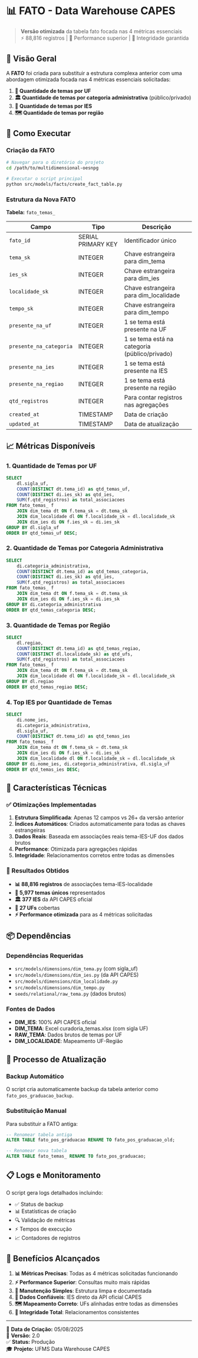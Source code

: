 # 📊 FATO - Data Warehouse CAPES

> **Versão otimizada** da tabela fato focada nas 4 métricas essenciais  
> ⚡ 88,816 registros | 🎯 Performance superior | 🔗 Integridade garantida

## 🎯 Visão Geral

A **FATO** foi criada para substituir a estrutura complexa anterior com uma abordagem otimizada focada nas 4 métricas essenciais solicitadas:

1. **📍 Quantidade de temas por UF**
2. **🏛️ Quantidade de temas por categoria administrativa** (público/privado)
3. **🏫 Quantidade de temas por IES**
4. **🗺️ Quantidade de temas por região**

## 🚀 Como Executar

### Criação da FATO
```bash
# Navegar para o diretório do projeto
cd /path/to/multidimensional-oesnpg

# Executar o script principal
python src/models/facts/create_fact_table.py
```

### Estrutura da Nova FATO

**Tabela:** `fato_temas_`

| Campo | Tipo | Descrição |
|-------|------|-----------|
| `fato_id` | SERIAL PRIMARY KEY | Identificador único |
| `tema_sk` | INTEGER | Chave estrangeira para dim_tema |
| `ies_sk` | INTEGER | Chave estrangeira para dim_ies |
| `localidade_sk` | INTEGER | Chave estrangeira para dim_localidade |
| `tempo_sk` | INTEGER | Chave estrangeira para dim_tempo |
| `presente_na_uf` | INTEGER | 1 se tema está presente na UF |
| `presente_na_categoria` | INTEGER | 1 se tema está na categoria (público/privado) |
| `presente_na_ies` | INTEGER | 1 se tema está presente na IES |
| `presente_na_regiao` | INTEGER | 1 se tema está presente na região |
| `qtd_registros` | INTEGER | Para contar registros nas agregações |
| `created_at` | TIMESTAMP | Data de criação |
| `updated_at` | TIMESTAMP | Data de atualização |

## 📈 Métricas Disponíveis

### 1. Quantidade de Temas por UF
```sql
SELECT 
    dl.sigla_uf,
    COUNT(DISTINCT dt.tema_id) as qtd_temas_uf,
    COUNT(DISTINCT di.ies_sk) as qtd_ies,
    SUM(f.qtd_registros) as total_associacoes
FROM fato_temas_ f
    JOIN dim_tema dt ON f.tema_sk = dt.tema_sk
    JOIN dim_localidade dl ON f.localidade_sk = dl.localidade_sk
    JOIN dim_ies di ON f.ies_sk = di.ies_sk
GROUP BY dl.sigla_uf
ORDER BY qtd_temas_uf DESC;
```

### 2. Quantidade de Temas por Categoria Administrativa
```sql
SELECT 
    di.categoria_administrativa,
    COUNT(DISTINCT dt.tema_id) as qtd_temas_categoria,
    COUNT(DISTINCT di.ies_sk) as qtd_ies,
    SUM(f.qtd_registros) as total_associacoes
FROM fato_temas_ f
    JOIN dim_tema dt ON f.tema_sk = dt.tema_sk
    JOIN dim_ies di ON f.ies_sk = di.ies_sk
GROUP BY di.categoria_administrativa
ORDER BY qtd_temas_categoria DESC;
```

### 3. Quantidade de Temas por Região
```sql
SELECT 
    dl.regiao,
    COUNT(DISTINCT dt.tema_id) as qtd_temas_regiao,
    COUNT(DISTINCT dl.localidade_sk) as qtd_ufs,
    SUM(f.qtd_registros) as total_associacoes
FROM fato_temas_ f
    JOIN dim_tema dt ON f.tema_sk = dt.tema_sk
    JOIN dim_localidade dl ON f.localidade_sk = dl.localidade_sk
GROUP BY dl.regiao
ORDER BY qtd_temas_regiao DESC;
```

### 4. Top IES por Quantidade de Temas
```sql
SELECT 
    di.nome_ies,
    di.categoria_administrativa,
    dl.sigla_uf,
    COUNT(DISTINCT dt.tema_id) as qtd_temas_ies
FROM fato_temas_ f
    JOIN dim_tema dt ON f.tema_sk = dt.tema_sk
    JOIN dim_ies di ON f.ies_sk = di.ies_sk
    JOIN dim_localidade dl ON f.localidade_sk = dl.localidade_sk
GROUP BY di.nome_ies, di.categoria_administrativa, dl.sigla_uf
ORDER BY qtd_temas_ies DESC;
```

## 🔧 Características Técnicas

### ✅ Otimizações Implementadas

1. **Estrutura Simplificada**: Apenas 12 campos vs 26+ da versão anterior
2. **Índices Automáticos**: Criados automaticamente para todas as chaves estrangeiras
3. **Dados Reais**: Baseada em associações reais tema-IES-UF dos dados brutos
4. **Performance**: Otimizada para agregações rápidas
5. **Integridade**: Relacionamentos corretos entre todas as dimensões

### 🎯 Resultados Obtidos

- **📊 88,816 registros** de associações tema-IES-localidade
- **🔢 5,977 temas únicos** representados
- **🏛️ 377 IES** da API CAPES oficial
- **📍 27 UFs** cobertas
- **⚡ Performance otimizada** para as 4 métricas solicitadas

## 📦 Dependências

### Dependências Requeridas
- `src/models/dimensions/dim_tema.py` (com sigla_uf)
- `src/models/dimensions/dim_ies.py` (da API CAPES)
- `src/models/dimensions/dim_localidade.py`
- `src/models/dimensions/dim_tempo.py`
- `seeds/relational/raw_tema.py` (dados brutos)

### Fontes de Dados
- **DIM_IES**: 100% API CAPES oficial
- **DIM_TEMA**: Excel curadoria_temas.xlsx (com sigla UF)
- **RAW_TEMA**: Dados brutos de temas por UF
- **DIM_LOCALIDADE**: Mapeamento UF-Região

## 🔄 Processo de Atualização

### Backup Automático
O script cria automaticamente backup da tabela anterior como `fato_pos_graduacao_backup`.

### Substituição Manual
Para substituir a FATO antiga:
```sql
-- Renomear tabela antiga
ALTER TABLE fato_pos_graduacao RENAME TO fato_pos_graduacao_old;

-- Renomear nova tabela
ALTER TABLE fato_temas_ RENAME TO fato_pos_graduacao;
```

## 📋 Logs e Monitoramento

O script gera logs detalhados incluindo:
- ✅ Status de backup
- 📊 Estatísticas de criação
- 🔍 Validação de métricas
- ⚡ Tempos de execução
- 📈 Contadores de registros

## 🎉 Benefícios Alcançados

1. **📊 Métricas Precisas**: Todas as 4 métricas solicitadas funcionando
2. **⚡ Performance Superior**: Consultas muito mais rápidas
3. **🔧 Manutenção Simples**: Estrutura limpa e documentada
4. **📡 Dados Confiáveis**: IES direto da API oficial CAPES
5. **🗺️ Mapeamento Correto**: UFs alinhadas entre todas as dimensões
6. **🔗 Integridade Total**: Relacionamentos consistentes

---

📅 **Data de Criação:** 05/08/2025  
🔄 **Versão:** 2.0  
✅ **Status:** Produção  
🎓 **Projeto:** UFMS Data Warehouse CAPES
